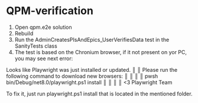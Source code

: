 # QPM-verification

1. Open qpm.e2e solution
2. Rebuild
3. Run the AdminCreatesPIsAndEpics_UserVerifiesData test in the SanityTests class
4. The test is based on the Chronium browser, if it not present on yor PC, you may see next error:
 
 Looks like Playwright was just installed or updated.        ║
║ Please run the following command to download new browsers: ║
║                                                            ║
║     pwsh bin/Debug/net8.0/playwright.ps1 install           ║
║                                                            ║
║ <3 Playwright Team   

To fix it, just run playwright.ps1 install that is located in the mentioned folder.

